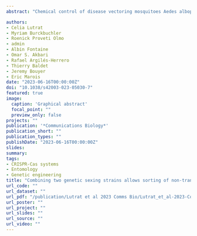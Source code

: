 ```yaml
---
abstract: "Chemical control of disease vectoring mosquitoes Aedes albopictus and Aedes aegypti is costly, unsustainable, and increasingly ineffective due to the spread of insecticide resistance. The Sterile Insect Technique is a valuable alternative but is limited by slow, error-prone, and wasteful sex-separation methods. Here, we present four Genetic Sexing Strains (two for each Aedes species) based on fluorescence markers linked to the m and M sex loci, allowing for the isolation of transgenic males. Furthermore, we demonstrate how combining these sexing strains enables the production of non-transgenic males. In a mass-rearing facility, 100,000 first instar male larvae could be sorted in under 1.5h with an estimated 0.01–0.1% female contamination on a single machine. Cost-efficiency analyses revealed that using these strains could result in important savings while setting up and running a mass-rearing facility. Altogether, these Genetic Sexing Strains should enable a major upscaling in control programmes against these important vectors."

authors:
- Celia Lutrat
- Myriam Burckbuchler
- Roenick Proveti Olmo
- admin
- Albin Fontaine
- Omar S. Akbari
- Rafael Argilés-Herrero
- Thierry Baldet
- Jeremy Bouyer
- Eric Marois
date: "2023-06-16T00:00:00Z"
doi: "10.1038/s42003-023-05030-7"
featured: true
image:
  caption: 'Graphical abstract'
  focal_point: ""
  preview_only: false
projects: ""
publication: '*Communications Biology*'
publication_short: ""
publication_types: ""
publishDate: "2023-06-16T00:00:00Z"
slides: 
summary: 
tags:
- CRISPR-Cas systems
- Entomology
- Genetic engineering
title: "Combining two genetic sexing strains allows sorting of non-transgenic males for Aedes genetic control"
url_code: ""
url_dataset: ""
url_pdf: "/publication/Lutrat et al 2023 Comms Bio/Lutrat_et_al-2023-Communications_Biology.pdf"
url_poster: ""
url_project: ""
url_slides: ""
url_source: ""
url_video: ""
---
```

